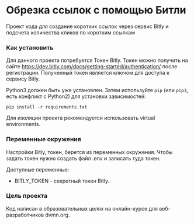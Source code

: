 # Обрезка ссылок с помощью Битли
Проект кода для создание коротких ссылок через сервис Bitly и подсчета количества кликов по коротким ссылкам

### Как установить
Для данного проекта потребуется Токен Bitly.
Токен можно получить на сайте https://dev.bitly.com/docs/getting-started/authentication/ после регистрации.
Полученный токен является ключом для доступа к сервису Bitly.

Python3 должен быть уже установлен. Затем используйте `pip` (или `pip3`, есть конфликт с Python2) для установки зависимостей:

`pip install -r requirements.txt`

Для изоляции проекта рекомендуется использовать virtual environments.

### Переменные окружения
Настройки Bitly, токен, берется из переменных окружения. Чтобы задать токен нужно создать файл .env и записать туда токен.

Доступные переменные:

* BITLY_TOKEN - секретный токен Bitly.


### Цель проекта
Код написан в образовательных целях на онлайн-курсе для веб-разработчиков dvmn.org.
